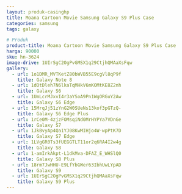 ```yaml
---
layout: produk-casinghp
title: Moana Cartoon Movie Samsung Galaxy S9 Plus Case
categories: samsung
tags: galaxy

# Produk
product-title: Moana Cartoon Movie Samsung Galaxy S9 Plus Case
harga: 90000
sku: hn-3624
image-drive: 1UIrSgC2OgPvGMSX1q29CtjhQMAaXsFqw
gallery:
  - url: 1o1DMR_MVTKetZ80bWVB55E9cgVl8qP9f
    title: Galaxy Note 8
  - url: 1dOtDleh7N6lkaTqMHkV6mKOMtKE8Z2nh
    title: Galaxy S6
  - url: 1UmLcrMJxvI4r3aYSoA9Pn1WgORGuY2Aw
    title: Galaxy S6 Edge
  - url: 15MrqJj51zYnG2W0SUeNs13kof3pGTzQ-
    title: Galaxy S6 Edge Plus
  - url: 1rCe0M-4zjzFOMsqiNd0MrHYPYa7VDnGe
    title: Galaxy S7
  - url: 1JkBvyAp4Qa1YJ08KwMIHjo4W-wpPtK7D
    title: Galaxy S7 Edge
  - url: 1LVgGR0Ts3fUEGGTLT11or2q6RA4I2w4g
    title: Galaxy S8
  - url: 1-amIrkAkpt-L1dkMva-DFAZ_E_WHSlQ0
    title: Galaxy S8 Plus
  - url: 18rm7JwHHU-E9LfYbGWer63IbhUwLYpAD
    title: Galaxy S9
  - url: 1UIrSgC2OgPvGMSX1q29CtjhQMAaXsFqw
    title: Galaxy S9 Plus
---
```

